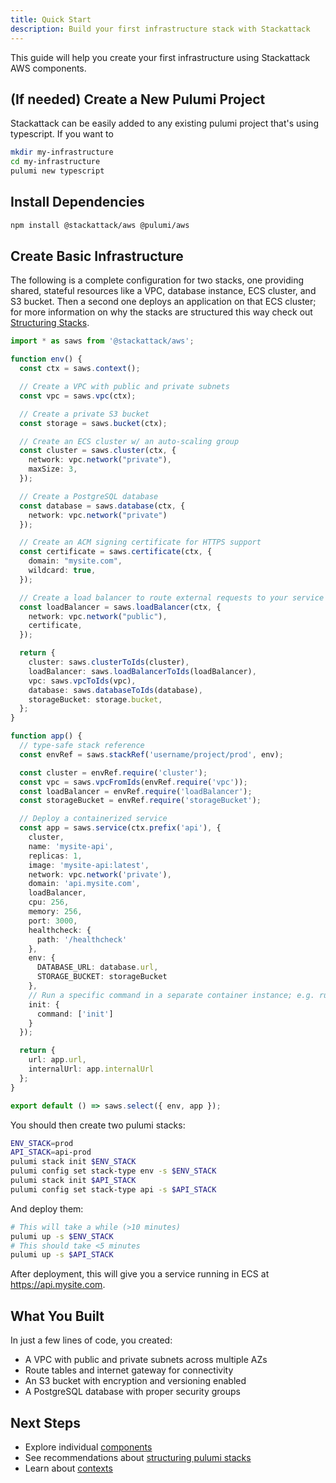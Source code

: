 ```yaml
---
title: Quick Start
description: Build your first infrastructure stack with Stackattack
---
```

This guide will help you create your first infrastructure using Stackattack AWS components.

## (If needed) Create a New Pulumi Project

Stackattack can be easily added to any existing pulumi project that's using typescript. If you want to 

```bash
mkdir my-infrastructure
cd my-infrastructure
pulumi new typescript
```

## Install Dependencies

```bash
npm install @stackattack/aws @pulumi/aws
```

## Create Basic Infrastructure

The following is a complete configuration for two stacks, one providing shared, stateful resources like a VPC, database instance, ECS cluster, and S3 bucket. Then a second one deploys an application on that ECS cluster; for more information on why the stacks are structured this way check out [Structuring Stacks](/working-with-pulumi/structuring-stacks/).

```typescript
import * as saws from '@stackattack/aws';

function env() {
  const ctx = saws.context();

  // Create a VPC with public and private subnets
  const vpc = saws.vpc(ctx);

  // Create a private S3 bucket
  const storage = saws.bucket(ctx);

  // Create an ECS cluster w/ an auto-scaling group
  const cluster = saws.cluster(ctx, {
    network: vpc.network("private"),
    maxSize: 3,
  });

  // Create a PostgreSQL database
  const database = saws.database(ctx, {
    network: vpc.network("private")
  });

  // Create an ACM signing certificate for HTTPS support
  const certificate = saws.certificate(ctx, {
    domain: "mysite.com",
    wildcard: true,
  });

  // Create a load balancer to route external requests to your service
  const loadBalancer = saws.loadBalancer(ctx, {
    network: vpc.network("public"),
    certificate,
  });

  return {
    cluster: saws.clusterToIds(cluster),
    loadBalancer: saws.loadBalancerToIds(loadBalancer),
    vpc: saws.vpcToIds(vpc),
    database: saws.databaseToIds(database),
    storageBucket: storage.bucket,
  };
}

function app() {
  // type-safe stack reference
  const envRef = saws.stackRef('username/project/prod', env);

  const cluster = envRef.require('cluster');
  const vpc = saws.vpcFromIds(envRef.require('vpc'));
  const loadBalancer = envRef.require('loadBalancer');
  const storageBucket = envRef.require('storageBucket');

  // Deploy a containerized service
  const app = saws.service(ctx.prefix('api'), {
    cluster,
    name: 'mysite-api',
    replicas: 1,
    image: 'mysite-api:latest',
    network: vpc.network('private'),
    domain: 'api.mysite.com',
    loadBalancer,
    cpu: 256,
    memory: 256,
    port: 3000,
    healthcheck: {
      path: '/healthcheck'
    },
    env: {
      DATABASE_URL: database.url,
      STORAGE_BUCKET: storageBucket
    },
    // Run a specific command in a separate container instance; e.g. run database migrations
    init: {
      command: ['init']
    }
  });

  return {
    url: app.url,
    internalUrl: app.internalUrl
  };
}

export default () => saws.select({ env, app });
```

You should then create two pulumi stacks:
```bash
ENV_STACK=prod
API_STACK=api-prod
pulumi stack init $ENV_STACK
pulumi config set stack-type env -s $ENV_STACK
pulumi stack init $API_STACK
pulumi config set stack-type api -s $API_STACK
```
And deploy them:
```bash
# This will take a while (>10 minutes)
pulumi up -s $ENV_STACK
# This should take <5 minutes
pulumi up -s $API_STACK 
```

After deployment, this will give you a service running in ECS at https://api.mysite.com.

## What You Built

In just a few lines of code, you created:

- A VPC with public and private subnets across multiple AZs
- Route tables and internet gateway for connectivity
- An S3 bucket with encryption and versioning enabled
- A PostgreSQL database with proper security groups

## Next Steps

- Explore individual [components](/components/)
- See recommendations about [structuring pulumi stacks](/working-with-pulumi/structuring-stacks/)
- Learn about [contexts](/concepts/context/)
